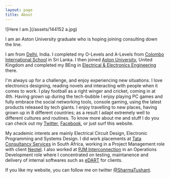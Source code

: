 ```yaml
---
layout: page
title: About
---
```


![Here I am.](/assets/144152  a.jpg)

I am an Aston University graduate who is hoping joining consulting 
down the line.

I am from [Delhi](http://en.wikipedia.org/wiki/Delhi), India. 
I completed my O-Levels and A-Levels from 
[Colombo International School](http://www.cis.lk/) in Sri Lanka. 
I then joined 
[Aston University](http://www.aston.ac.uk/), United Kingdom and 
completed my BEng in 
[Electrical & Electronics Engineering](http://www.aston.ac.uk/eas/about-eas/academic-groups/electronic-engineering/) 
there.

I'm always up for a challenge, and enjoy experiencing new 
situations. I love electronics designing, reading novels 
and interacting with people when it comes to work. I play 
football as a right winger and cricket, coming in at 4th. 
Having grown up during the tech-bubble I enjoy playing PC 
games and fully embrace the social networking tools, 
console gaming, using the latest products released by tech 
giants. I enjoy travelling to new places, having grown up 
in 8 different countries; as a result I adapt extremely 
well to different cultures and routines. To know more about 
me and stuff I do you can check out my 
[Twitter](https://twitter.com/SharmaTushant), 
[Facebook](https://www.facebook.com/tushant.sharma.33), 
or just surf this website.

My academic interets are mainly Electrical Circuit Design, 
Electronic Programming and Systems Design. I did work 
placements at 
[Tata Consultancy Services](http://www.tataafrica.com/businesses/businesses_IScommunication_tcs.htm) 
in South Africa, working in a Project Management role with 
client [Neotel](http://www.neotel.co.za/). 
I also worked at [PJM Interconnection](http://www.pjm.com/) 
in an Operations Development role where I concentrated on 
testing, maintanence and delivery of internal softwares such 
as 
[eDART](http://www.pjm.com/markets-and-operations/etools/edart.aspx) 
for clients.

If you like my website, you can follow me on twitter [@SharmaTushant](https://twitter.com/SharmaTushant).
